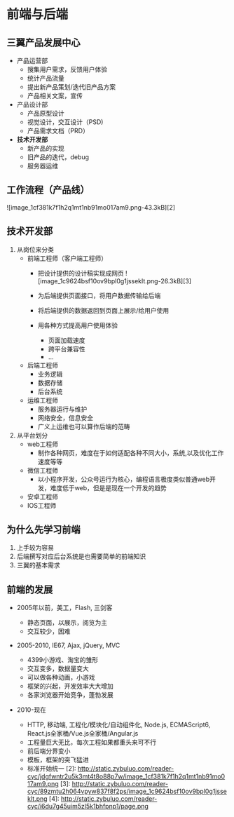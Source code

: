 ﻿# 前端与后端

## 三翼产品发展中心
- 产品运营部
    - 搜集用户需求，反馈用户体验
    - 统计产品流量
    - 提出新产品策划/迭代旧产品方案
    - 产品相关文案，宣传
- 产品设计部
    - 产品原型设计
    - 视觉设计，交互设计（PSD)
    - 产品需求文档（PRD）
- **技术开发部**
    - 新产品的实现
    - 旧产品的迭代，debug
    - 服务器运维

## 工作流程（产品线）
![image_1cf381k7f1h2q1mt1nb91mo017am9.png-43.3kB][2]

## 技术开发部
1. 从岗位来分类
    - 前端工程师（客户端工程师）
        - 把设计提供的设计稿实现成网页
            ![image_1c9624bsf10ov9bpl0g1jsseklt.png-26.3kB][3]
   
        - 为后端提供页面接口，将用户数据传输给后端
        - 将后端提供的数据返回到页面上展示/给用户使用
        - 用各种方式提高用户使用体验
            - 页面加载速度
            - 跨平台兼容性
            - ...
    - 后端工程师
        - 业务逻辑
        - 数据存储
        - 后台系统
    - 运维工程师
        - 服务器运行与维护
        - 网络安全，信息安全
        - 广义上运维也可以算作后端的范畴
2. 从平台划分
    - web工程师
        - 制作各种网页，难度在于如何适配各种不同大小，系统,以及优化工作速度等等
    - 微信工程师
        - 以小程序开发，公众号运行为核心，编程语言极度类似普通web开发，难度低于web，但是是现在一个开发的趋势
    - 安卓工程师
    - IOS工程师
## 为什么先学习前端

1. 上手较为容易
2. 后端撰写对应后台系统是也需要简单的前端知识
3. 三翼的基本需求 

## 前端的发展

- 2005年以前，美工，Flash, 三剑客
    - 静态页面，以展示，阅览为主
    - 交互较少，困难
    
- 2005-2010, IE67, Ajax, jQuery, MVC
    - 4399小游戏、淘宝的雏形
    - 交互变多，数据量变大
    - 可以做各种动画，小游戏
    - 框架的兴起，开发效率大大增加
    - 各家浏览器开始竞争，蓬勃发展

- 2010-现在
    - HTTP, 移动端, 工程化/模块化/自动组件化, Node.js, ECMAScript6, React.js全家桶/Vue.js全家桶/Angular.js
    - 工程量巨大无比，每次工程如果都重头来可不行
    - 前后端分界变小
    - 模板，框架的突飞猛进
    - 标准开始统一
 [2]: http://static.zybuluo.com/reader-cyc/jdgfwntr2u5k3mt4t8o88p7w/image_1cf381k7f1h2q1mt1nb91mo017am9.png
  [3]: http://static.zybuluo.com/reader-cyc/89zmtu2h064vpyw837f8f2ps/image_1c9624bsf10ov9bpl0g1jsseklt.png
  [4]: http://static.zybuluo.com/reader-cyc/i6du7g45uim5zl5k1bhfpnp1/page.png

